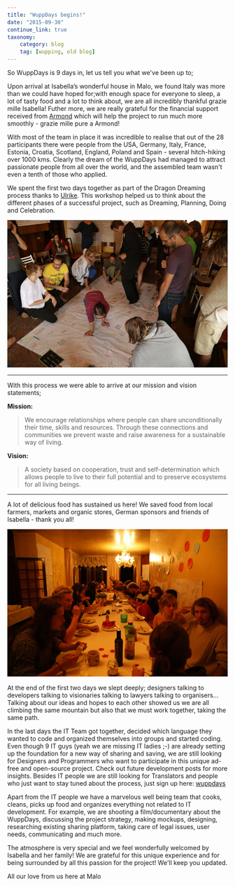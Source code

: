 ```yaml
---
title: "WuppDays begins!"
date: "2015-09-30"
continue_link: true
taxonomy:
    category: blog
    tag: [wupping, old blog]
---
```

    

So WuppDays is 9 days in, let us tell you what we've been up to;

Upon arrival at Isabella’s wonderful house in Malo, we found Italy was more than we could have hoped for;with enough space for everyone to sleep, a lot of tasty food and a lot to think about, we are all incredibly thankful grazie mille Isabella! Futher more,  we are really grateful for the financial support received from [Armond](http://www.armond.com) which will help the project to run much more smoothly - grazie mille pure a Armond!

With most of the team in place it was incredible to realise that out of the 28 participants there were people from the USA, Germany, Italy, France, Estonia, Croatia, Scotland, England, Poland and Spain - several hitch-hiking over 1000 kms. Clearly the dream of the WuppDays had managed to attract passionate people from all over the world, and the assembled team wasn't even a tenth of those who applied. 

We spent the first two days together as part of the Dragon Dreaming process thanks to [Ulrike](http://www.emotionskultur.de/). This workshop helped us to think about the different phases of a successful project, such as Dreaming, Planning, Doing and Celebration.

![](MALO_DragonDreaming.jpg)


---

With this process we were able to arrive at our mission and vision statements;

**Mission:**
<blockquote>We encourage relationships where people can share unconditionally their time, skills and resources. Through these connections and communities we prevent waste and raise awareness for a sustainable way of living.</blockquote>

**Vision:**
<blockquote>A society based on cooperation, trust and self-determination which allows people to live to their full potential and to preserve ecosystems for all living beings.</blockquote> 

---

A lot of delicious food has sustained us here! We saved food from local farmers, markets and organic stores, German sponsors and friends of Isabella - thank you all!

![](MALO_GroupMeal.jpg)

At the end of the first two days we slept deeply; designers talking to developers talking to visionaries talking to lawyers talking to organisers... Talking about our ideas and hopes to each other showed us we are all climbing the same mountain but also that we must work together, taking the same path. 

In the last days the IT Team got together, decided which language they wanted to code and organized themselves into groups and started coding. Even though 9 IT guys (yeah we are missing IT ladies ;-) are already setting up the foundation for a new way of sharing and saving, we are still looking for Designers and Programmers who want to participate in this unique ad-free and open-source project. Check out future development posts for more insights.
Besides IT people we are still looking for Translators and people who just want to stay tuned about the process, just sign up here: [wuppdays](http://project.yunity.org/join-the-team)  

Apart from the IT people we have a marvelous well being team that cooks, cleans, picks up food and organizes everything not related to IT development. For example, we are  shooting a film/documentary about the WuppDays, discussing the project strategy, making mockups, designing, researching existing sharing platform, taking care of legal issues, user needs, communicating and much more.

The atmosphere is very special and we feel wonderfully welcomed by Isabella and her family! We are grateful for this unique experience and for being surrounded by all this passion for the project! We'll keep you updated.

All our love from us here at Malo